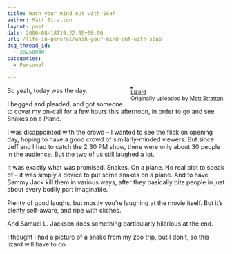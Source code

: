 ```yaml
---
title: Wash your mind out with SoaP
author: Matt Stratton
layout: post
date: 2006-08-18T19:22:00+00:00
url: /life-in-general/wash-your-mind-out-with-soap
dsq_thread_id:
  - 28258040
categories:
  - Personal

---
```

<div style="float:right;margin-left:10px;margin-bottom:10px;">
  <a href="http://www.flickr.com/photos/mugsy/80519668/" title="photo sharing"><img src="http://static.flickr.com/37/80519668_226071ad3d_m.jpg" alt="" style="border:solid 2px #000000;" /></a> <br /> <span style="font-size:.9em;margin-top:0;"> <a href="http://www.flickr.com/photos/mugsy/80519668/">Lizard</a> <br /> Originally uploaded by <a href="http://www.flickr.com/people/mugsy/">Matt Stratton</a>. </span>
</div>

So yeah, today was the day.

I begged and pleaded, and got someone to cover my on-call for a few hours this afternoon, in order to go and see Snakes on a Plane.

I was disappointed with the crowd &#8211; I wanted to see the flick on opening day, hoping to have a good crowd of similarly-minded viewers. But since Jeff and I had to catch the 2:30 PM show, there were only about 30 people in the audience. But the two of us still laughed a lot.

It was exactly what was promised. Snakes. On a plane. No real plot to speak of &#8211; it was simply a device to put some snakes on a plane. And to have Sammy Jack kill them in various ways, after they basically bite people in just about every bodily part imaginable.

Plenty of good laughs, but mostly you&#8217;re laughing at the movie itself. But it&#8217;s plenty self-aware, and ripe with cliches. 

And Samuel L. Jackson does something particularly hilarious at the end.

I thought I had a picture of a snake from my zoo trip, but I don&#8217;t, so this lizard will have to do.